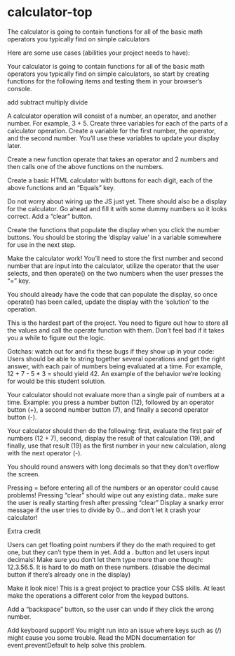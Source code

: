 # calculator-top
The calculator is going to contain functions for all of the basic math operators you typically find on simple calculators


Here are some use cases (abilities your project needs to have):

Your calculator is going to contain functions for all of the basic math operators you typically find on simple calculators, so start by creating functions for the following items and testing them in your browser’s console.

add
subtract
multiply
divide


A calculator operation will consist of a number, an operator, and another number. For example, 3 + 5. Create three variables for each of the parts of a calculator operation. Create a variable for the first number, the operator, and the second number. You’ll use these variables to update your display later.


Create a new function operate that takes an operator and 2 numbers and then calls one of the above functions on the numbers.


Create a basic HTML calculator with buttons for each digit, each of the above functions and an “Equals” key.


Do not worry about wiring up the JS just yet.
There should also be a display for the calculator. Go ahead and fill it with some dummy numbers so it looks correct.
Add a “clear” button.


Create the functions that populate the display when you click the number buttons. You should be storing the ‘display value’ in a variable somewhere for use in the next step.


Make the calculator work! You’ll need to store the first number and second number that are input into the calculator, utilize the operator that the user selects, and then operate() on the two numbers when the user presses the “=” key.


You should already have the code that can populate the display, so once operate() has been called, update the display with the ‘solution’ to the operation.


This is the hardest part of the project. You need to figure out how to store all the values and call the operate function with them. Don’t feel bad if it takes you a while to figure out the logic.

Gotchas: watch out for and fix these bugs if they show up in your code:
Users should be able to string together several operations and get the right answer, with each pair of numbers being evaluated at a time. For example, 12 + 7 - 5 * 3 = should yield 42. An example of the behavior we’re looking for would be this student solution.


Your calculator should not evaluate more than a single pair of numbers at a time. Example: you press a number button (12), followed by an operator button (+), a second number button (7), and finally a second operator button (-). 


Your calculator should then do the following: first, evaluate the first pair of numbers (12 + 7), second, display the result of that calculation (19), and finally, use that result (19) as the first number in your new calculation, along with the next operator (-).

You should round answers with long decimals so that they don’t overflow the screen.

Pressing = before entering all of the numbers or an operator could cause problems!
Pressing “clear” should wipe out any existing data.. make sure the user is really starting fresh after pressing “clear”
Display a snarky error message if the user tries to divide by 0… and don’t let it crash your calculator!


Extra credit

Users can get floating point numbers if they do the math required to get one, but they can’t type them in yet. Add a . button and let users input decimals! Make sure you don’t let them type more than one though: 12.3.56.5. It is hard to do math on these numbers. (disable the decimal button if there’s already one in the display)


Make it look nice! This is a great project to practice your CSS skills. At least make the operations a different color from the keypad buttons.


Add a “backspace” button, so the user can undo if they click the wrong number.

Add keyboard support! You might run into an issue where keys such as (/) might cause you some trouble. Read the MDN documentation for event.preventDefault to help solve this problem.